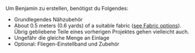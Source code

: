 Um Benjamin zu erstellen, benötigst du Folgendes:

-   Grundlegendes Nähzubehör
-   About 0.5 meters (0.6 yards) of a suitable fabric ([see Fabric options](/docs/patterns/benjamin/fabric/)). Übrig gebliebene Teile eines vorherigen Projektes gehen vielleicht auch.
-   Ungefähr die gleiche Menge an Einlage
-   Optional: Fliegen-Einstellband und Zubehör
